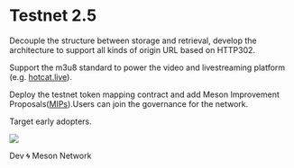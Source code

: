 # Testnet 2.5


Decouple the structure between storage and retrieval, develop the architecture to support all kinds of origin URL based on HTTP302.

Support the m3u8 standard to power the video and livestreaming platform (e.g. <a href="http://hotcat.live">hotcat.live</a>).

Deploy the testnet token mapping contract and add Meson Improvement Proposals(<a href="https://github.com/daqnext/MIP">MIPs</a>).Users can join the governance for the network.

Target early adopters.

<img src="@source/images/roadmap/node-stats.png">

Dev 🌀 Meson Network